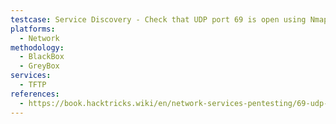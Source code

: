 ```yaml
---
testcase: Service Discovery - Check that UDP port 69 is open using Nmap (e.g., nmap -n -Pn -sU -p69 <IP>)
platforms: 
  - Network
methodology: 
  - BlackBox
  - GreyBox
services:
  - TFTP
references:
  - https://book.hacktricks.wiki/en/network-services-pentesting/69-udp-tftp.html
---
```

